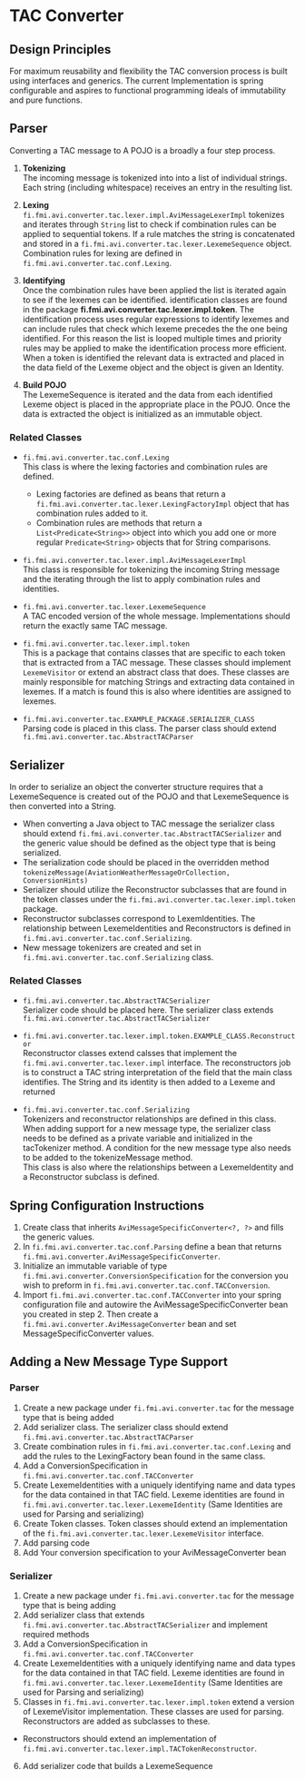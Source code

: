 # TAC Converter


## Design Principles

For maximum reusability and flexibility the TAC conversion process is built using interfaces and generics. The current Implementation is spring configurable and aspires to functional programming ideals of immutability and pure functions.

## Parser
Converting a TAC message to A POJO is a broadly a four step process.

1. **Tokenizing**  
   The incoming message is tokenized into into a list of individual strings. Each string (including whitespace) receives an entry in the resulting list.

2. **Lexing**  
   `fi.fmi.avi.converter.tac.lexer.impl.AviMessageLexerImpl` tokenizes and iterates through `String` list to check if combination rules can be applied to
   sequential tokens. If a rule matches the string is concatenated and stored in a `fi.fmi.avi.converter.tac.lexer.LexemeSequence` object. Combination rules for
   lexing are defined in `fi.fmi.avi.converter.tac.conf.Lexing`.

3. **Identifying**  
   Once the combination rules have been applied the list is iterated again to see if the lexemes can be identified. identification classes are found in the
   package **fi.fmi.avi.converter.tac.lexer.impl.token**. The identification process uses regular expressions to identify lexemes and can include rules that
   check which lexeme precedes the the one being identified. For this reason the list is looped multiple times and priority rules may be applied to make the
   identification process more efficient. When a token is identified the relevant data is extracted and placed in the data field of the Lexeme object and the
   object is given an Identity.

4. **Build POJO**  
   The LexemeSequence is iterated and the data from each identified Lexeme object is placed in the appropriate place in the POJO. Once the data is extracted the
   object is initialized as an immutable object.

### Related Classes

* `fi.fmi.avi.converter.tac.conf.Lexing`  
  This class is where the lexing factories and combination rules are defined.
  * Lexing factories are defined as beans that return a `fi.fmi.avi.converter.tac.lexer.LexingFactoryImpl` object that has combination rules added to it.
  * Combination rules are methods that return a `List<Predicate<String>>` object into which you add one or more regular `Predicate<String>` objects that for
    String comparisons.

* `fi.fmi.avi.converter.tac.lexer.impl.AviMessageLexerImpl`  
  This class is responsible for tokenizing the incoming String message and the iterating through the list to apply combination rules and identities.

* `fi.fmi.avi.converter.tac.lexer.LexemeSequence`  
  A TAC encoded version of the whole message. Implementations should return the exactly same TAC message.

* `fi.fmi.avi.converter.tac.lexer.impl.token`  
  This is a package that contains classes that are specific to each token that is extracted from a TAC message. These classes should implement `LexemeVisitor`
  or extend an abstract class that does. These classes are mainly responsible for matching Strings and extracting data contained in lexemes. If a match is found
  this is also where identities are assigned to lexemes.

* `fi.fmi.avi.converter.tac.EXAMPLE_PACKAGE.SERIALIZER_CLASS`  
  Parsing code is placed in this class. The parser class should extend `fi.fmi.avi.converter.tac.AbstractTACParser`

## Serializer

In order to serialize an object the converter structure requires that a LexemeSequence is created out of the POJO and that LexemeSequence is then converted into
a String.

* When converting a Java object to TAC message the serializer class should extend `fi.fmi.avi.converter.tac.AbstractTACSerializer` and the generic value should
  be defined as the object type that is being serialized.
* The serialization code should be placed in the overridden method `tokenizeMessage(AviationWeatherMessageOrCollection, ConversionHints)`
* Serializer should utilize the Reconstructor subclasses that are found in the token classes under the `fi.fmi.avi.converter.tac.lexer.impl.token` package.
* Reconstructor subclasses correspond to LexemIdentities. The relationship between LexemeIdentities and Reconstructors is defined
  in `fi.fmi.avi.converter.tac.conf.Serializing`.
* New message tokenizers are created and set in `fi.fmi.avi.converter.tac.conf.Serializing` class.

### Related Classes

* `fi.fmi.avi.converter.tac.AbstractTACSerializer`  
  Serializer code should be placed here. The serializer class extends `fi.fmi.avi.converter.tac.AbstractTACSerializer`

* `fi.fmi.avi.converter.tac.lexer.impl.token.EXAMPLE_CLASS.Reconstructor`  
  Reconstructor classes extend calsses that implement the `fi.fmi.avi.converter.tac.lexer.impl` interface. The reconstructors job is to construct a TAC string
  interpretation of the field that the main class identifies. The String and its identity is then added to a Lexeme and returned

* `fi.fmi.avi.converter.tac.conf.Serializing`  
  Tokenizers and reconstructor relationships are defined in this class. When adding support for a new message type, the serializer class needs to be defined as
  a private variable and initialized in the tacTokenizer method. A condition for the new message type also needs to be added to the tokenizeMessage method.  
  This class is also where the relationships between a LexemeIdentity and a Reconstructor subclass is defined.

## Spring Configuration Instructions

1. Create class that inherits `AviMessageSpecificConverter<?, ?>` and fills the generic values.
2. In `fi.fmi.avi.converter.tac.conf.Parsing` define a bean that returns `fi.fmi.avi.converter.AviMessageSpecificConverter`.
3. Initialize an immutable variable of type `fi.fmi.avi.converter.ConversionSpecification` for the conversion you wish to preform
   in `fi.fmi.avi.converter.tac.conf.TACConversion`.
4. Import `fi.fmi.avi.converter.tac.conf.TACConverter` into your spring configuration file and autowire the AviMessageSpecificConverter bean you created in step
   2. Then create a `fi.fmi.avi.converter.AviMessageConverter` bean and set MessageSpecificConverter values.

## Adding a New Message Type Support

### Parser

1. Create a new package under `fi.fmi.avi.converter.tac` for the message type that is being added
2. Add serializer class. The serializer class should extend `fi.fmi.avi.converter.tac.AbstractTACParser`
3. Create combination rules in  `fi.fmi.avi.converter.tac.conf.Lexing` and add the rules to the LexingFactory bean found in the same class.
4. Add a ConversionSpecification in `fi.fmi.avi.converter.tac.conf.TACConverter`
4. Create LexemeIdentities with a uniquely identifying name and data types for the data contained in that TAC field. Lexeme identities are found
   in `fi.fmi.avi.converter.tac.lexer.LexemeIdentity` (Same Identities are used for Parsing and serializing)
6. Create Token classes. Token classes should extend an implementation of the `fi.fmi.avi.converter.tac.lexer.LexemeVisitor` interface.
7. Add parsing code
8. Add Your conversion specification to your AviMessageConverter bean

### Serializer

1. Create a new package under `fi.fmi.avi.converter.tac` for the message type that is being adding
2. Add serializer class that extends `fi.fmi.avi.converter.tac.AbstractTACSerializer` and implement required methods
3. Add a ConversionSpecification in `fi.fmi.avi.converter.tac.conf.TACConverter`
4. Create LexemeIdentities with a uniquely identifying name and data types for the data contained in that TAC field. Lexeme identities are found
   in `fi.fmi.avi.converter.tac.lexer.LexemeIdentity` (Same Identities are used for Parsing and serializing)
5. Classes in `fi.fmi.avi.converter.tac.lexer.impl.token` extend a version of LexemeVisitor implementation. These classes are used for parsing. Reconstructors
   are added as subclasses to these.

* Reconstructors should extend an implementation of `fi.fmi.avi.converter.tac.lexer.impl.TACTokenReconstructor`.

6. Add serializer code that builds a LexemeSequence
